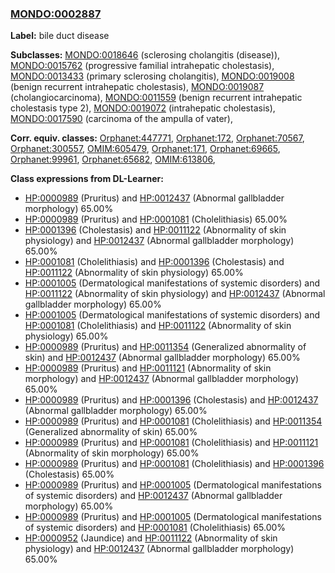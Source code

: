
### [MONDO:0002887](http://purl.obolibrary.org/obo/MONDO_0002887)
**Label:** bile duct disease

**Subclasses:** [MONDO:0018646](http://purl.obolibrary.org/obo/MONDO_0018646) (sclerosing cholangitis (disease)), [MONDO:0015762](http://purl.obolibrary.org/obo/MONDO_0015762) (progressive familial intrahepatic cholestasis), [MONDO:0013433](http://purl.obolibrary.org/obo/MONDO_0013433) (primary sclerosing cholangitis), [MONDO:0019008](http://purl.obolibrary.org/obo/MONDO_0019008) (benign recurrent intrahepatic cholestasis), [MONDO:0019087](http://purl.obolibrary.org/obo/MONDO_0019087) (cholangiocarcinoma), [MONDO:0011559](http://purl.obolibrary.org/obo/MONDO_0011559) (benign recurrent intrahepatic cholestasis type 2), [MONDO:0019072](http://purl.obolibrary.org/obo/MONDO_0019072) (intrahepatic cholestasis), [MONDO:0017590](http://purl.obolibrary.org/obo/MONDO_0017590) (carcinoma of the ampulla of vater), 

**Corr. equiv. classes:** [Orphanet:447771](http://www.orpha.net/ORDO/Orphanet_447771), [Orphanet:172](http://www.orpha.net/ORDO/Orphanet_172), [Orphanet:70567](http://www.orpha.net/ORDO/Orphanet_70567), [Orphanet:300557](http://www.orpha.net/ORDO/Orphanet_300557), [OMIM:605479](http://purl.obolibrary.org/obo/OMIM_605479), [Orphanet:171](http://www.orpha.net/ORDO/Orphanet_171), [Orphanet:69665](http://www.orpha.net/ORDO/Orphanet_69665), [Orphanet:99961](http://www.orpha.net/ORDO/Orphanet_99961), [Orphanet:65682](http://www.orpha.net/ORDO/Orphanet_65682), [OMIM:613806](http://purl.obolibrary.org/obo/OMIM_613806), 

**Class expressions from DL-Learner:**

- [HP:0000989](http://purl.obolibrary.org/obo/HP_0000989) (Pruritus) and [HP:0012437](http://purl.obolibrary.org/obo/HP_0012437) (Abnormal gallbladder morphology) 65.00%
- [HP:0000989](http://purl.obolibrary.org/obo/HP_0000989) (Pruritus) and [HP:0001081](http://purl.obolibrary.org/obo/HP_0001081) (Cholelithiasis) 65.00%
- [HP:0001396](http://purl.obolibrary.org/obo/HP_0001396) (Cholestasis) and [HP:0011122](http://purl.obolibrary.org/obo/HP_0011122) (Abnormality of skin physiology) and [HP:0012437](http://purl.obolibrary.org/obo/HP_0012437) (Abnormal gallbladder morphology) 65.00%
- [HP:0001081](http://purl.obolibrary.org/obo/HP_0001081) (Cholelithiasis) and [HP:0001396](http://purl.obolibrary.org/obo/HP_0001396) (Cholestasis) and [HP:0011122](http://purl.obolibrary.org/obo/HP_0011122) (Abnormality of skin physiology) 65.00%
- [HP:0001005](http://purl.obolibrary.org/obo/HP_0001005) (Dermatological manifestations of systemic disorders) and [HP:0011122](http://purl.obolibrary.org/obo/HP_0011122) (Abnormality of skin physiology) and [HP:0012437](http://purl.obolibrary.org/obo/HP_0012437) (Abnormal gallbladder morphology) 65.00%
- [HP:0001005](http://purl.obolibrary.org/obo/HP_0001005) (Dermatological manifestations of systemic disorders) and [HP:0001081](http://purl.obolibrary.org/obo/HP_0001081) (Cholelithiasis) and [HP:0011122](http://purl.obolibrary.org/obo/HP_0011122) (Abnormality of skin physiology) 65.00%
- [HP:0000989](http://purl.obolibrary.org/obo/HP_0000989) (Pruritus) and [HP:0011354](http://purl.obolibrary.org/obo/HP_0011354) (Generalized abnormality of skin) and [HP:0012437](http://purl.obolibrary.org/obo/HP_0012437) (Abnormal gallbladder morphology) 65.00%
- [HP:0000989](http://purl.obolibrary.org/obo/HP_0000989) (Pruritus) and [HP:0011121](http://purl.obolibrary.org/obo/HP_0011121) (Abnormality of skin morphology) and [HP:0012437](http://purl.obolibrary.org/obo/HP_0012437) (Abnormal gallbladder morphology) 65.00%
- [HP:0000989](http://purl.obolibrary.org/obo/HP_0000989) (Pruritus) and [HP:0001396](http://purl.obolibrary.org/obo/HP_0001396) (Cholestasis) and [HP:0012437](http://purl.obolibrary.org/obo/HP_0012437) (Abnormal gallbladder morphology) 65.00%
- [HP:0000989](http://purl.obolibrary.org/obo/HP_0000989) (Pruritus) and [HP:0001081](http://purl.obolibrary.org/obo/HP_0001081) (Cholelithiasis) and [HP:0011354](http://purl.obolibrary.org/obo/HP_0011354) (Generalized abnormality of skin) 65.00%
- [HP:0000989](http://purl.obolibrary.org/obo/HP_0000989) (Pruritus) and [HP:0001081](http://purl.obolibrary.org/obo/HP_0001081) (Cholelithiasis) and [HP:0011121](http://purl.obolibrary.org/obo/HP_0011121) (Abnormality of skin morphology) 65.00%
- [HP:0000989](http://purl.obolibrary.org/obo/HP_0000989) (Pruritus) and [HP:0001081](http://purl.obolibrary.org/obo/HP_0001081) (Cholelithiasis) and [HP:0001396](http://purl.obolibrary.org/obo/HP_0001396) (Cholestasis) 65.00%
- [HP:0000989](http://purl.obolibrary.org/obo/HP_0000989) (Pruritus) and [HP:0001005](http://purl.obolibrary.org/obo/HP_0001005) (Dermatological manifestations of systemic disorders) and [HP:0012437](http://purl.obolibrary.org/obo/HP_0012437) (Abnormal gallbladder morphology) 65.00%
- [HP:0000989](http://purl.obolibrary.org/obo/HP_0000989) (Pruritus) and [HP:0001005](http://purl.obolibrary.org/obo/HP_0001005) (Dermatological manifestations of systemic disorders) and [HP:0001081](http://purl.obolibrary.org/obo/HP_0001081) (Cholelithiasis) 65.00%
- [HP:0000952](http://purl.obolibrary.org/obo/HP_0000952) (Jaundice) and [HP:0011122](http://purl.obolibrary.org/obo/HP_0011122) (Abnormality of skin physiology) and [HP:0012437](http://purl.obolibrary.org/obo/HP_0012437) (Abnormal gallbladder morphology) 65.00%


